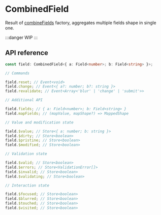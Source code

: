 # CombinedField

Result of [combineFields](../factories/combine-fields.md) factory, aggregates multiple fields shape in single one.

:::danger
WIP
:::

## API reference

```ts
const field: CombinedField<{ a: Field<number>; b: Field<string> }>;

// Commands

field.reset; // Event<void>
field.change; // Event<{ a?: number; b?: string }>
field.revalidate; // Event<Array<'blur' | 'change' | 'submit'>>

// Additional API

field.fields; // { a: Field<number>; b: Field<string> }
field.mapFields; // (mapValue, mapShape?) => MappedShape

// Value and modification state

field.$value; // Store<{ a: number; b: string }>
field.$dirty; // Store<boolean>
field.$pristine; // Store<boolean>
field.$modified; // Store<boolean>

// Validation state

field.$valid; // Store<boolean>
field.$errors; // Store<ValidationError[]>
field.$invalid; // Store<boolean>
field.$validating; // Store<boolean>

// Interaction state

field.$focused; // Store<boolean>
field.$blurred; // Store<boolean>
field.$touched; // Store<boolean>
field.$visited; // Store<boolean>
```
